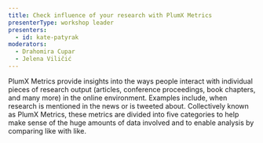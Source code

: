 ```yaml
---
title: Check influence of your research with PlumX Metrics
presenterType: workshop leader
presenters:
  - id: kate-patyrak
moderators:
  - Drahomira Cupar
  - Jelena Viličić
---
```


PlumX Metrics provide insights into the ways people interact with individual pieces of research output (articles, conference proceedings, book chapters, and many more) in the online environment. Examples include, when research is mentioned in the news or is tweeted about. Collectively known as PlumX Metrics, these metrics are divided into five categories to help make sense of the huge amounts of data involved and to enable analysis by comparing like with like.
